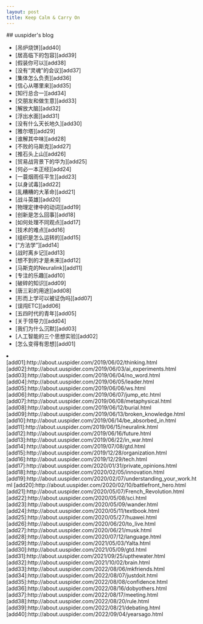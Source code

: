 ```yaml
---
layout: post
title: Keep Calm & Carry On
---
```

<link rel="stylesheet" href="/css/episode_index.css" />
## uuspider's blog

- [吊炉烧饼][add40]
- [居高临下的包容][add39]
- [假装你可以][add38]
- [没有“灵魂”的会议][add37]
- [集体怎么负责][add36]
- [信心从哪里来][add35]
- [知行总合一][add34]
- [交朋友和做生意][add33]
- [解放大脑][add32]
- [浮出水面][add31]
- [没有什么天长地久][add30]
- [雅尔塔][add29]
- [谁解其中味][add28]
- [不败的马斯克][add27]
- [推石头上山][add26]
- [贸易战背景下的华为][add25]
- [何必一本正经][add24]
- [一蓑烟雨任平生][add23]
- [以身试毒][add22]
- [乱糟糟的大革命][add21]
- [战斗英雄][add20]
- [物理定律中的动词][add19]
- [创新是怎么回事][add18]
- [如何处理不同观点][add17]
- [技术的难点][add16]
- [组织是怎么运转的][add15]
- [“方法学”][add14]
- [战时离乡记][add13]
- [想不到的才是未来][add12]
- [马斯克的Neuralink][add11]
- [专注的乐趣][add10]
- [破碎的知识][add09]
- [唐三彩的用途][add08]
- [形而上学可以被证伪吗][add07]
- [误闯ETC][add06]
- [五四时代的青年][add05]
- [关于领导力][add04]
- [我们为什么沉默][add03]
- [人工智能的三个思想实验][add02]
- [怎么变得有思想][add01]
<li></li>
[add01]:http://about.uuspider.com/2019/06/02/thinking.html
[add02]:http://about.uuspider.com/2019/06/03/ai_experiments.html
[add03]:http://about.uuspider.com/2019/06/04/no_word.html
[add04]:http://about.uuspider.com/2019/06/05/leader.html
[add05]:http://about.uuspider.com/2019/06/06/ws.html
[add06]:http://about.uuspider.com/2019/06/07/jump_etc.html
[add07]:http://about.uuspider.com/2019/06/08/metaphysical.html
[add08]:http://about.uuspider.com/2019/06/12/burial.html
[add09]:http://about.uuspider.com/2019/06/13/broken_knowledge.html
[add10]:http://about.uuspider.com/2019/06/14/be_absorbed_in.html
[add11]:http://about.uuspider.com/2019/06/15/neuralink.html
[add12]:http://about.uuspider.com/2019/06/16/future.html
[add13]:http://about.uuspider.com/2019/06/22/in_war.html
[add14]:http://about.uuspider.com/2019/07/08/gtd.html
[add15]:http://about.uuspider.com/2019/12/28/organization.html
[add16]:http://about.uuspider.com/2019/12/29/tech.html
[add17]:http://about.uuspider.com/2020/01/31/private_opinions.html
[add18]:http://about.uuspider.com/2020/02/05/innovation.html
[add19]:http://about.uuspider.com/2020/02/07/understanding_your_work.html
[add20]:http://about.uuspider.com/2020/02/10/battlefront_hero.html
[add21]:http://about.uuspider.com/2020/05/07/French_Revolution.html
[add22]:http://about.uuspider.com/2020/05/08/sci.html
[add23]:http://about.uuspider.com/2020/05/09/wander.html
[add24]:http://about.uuspider.com/2020/05/11/textbook.html
[add25]:http://about.uuspider.com/2020/05/27/huawei.html
[add26]:http://about.uuspider.com/2020/06/20/to_live.html
[add27]:http://about.uuspider.com/2020/06/21/musk.html
[add28]:http://about.uuspider.com/2020/07/12/language.html
[add29]:http://about.uuspider.com/2021/05/03/Yalta.html
[add30]:http://about.uuspider.com/2021/05/09/gtd.html
[add31]:http://about.uuspider.com/2021/09/25/upthewater.html
[add32]:http://about.uuspider.com/2021/10/02/brain.html
[add33]:http://about.uuspider.com/2022/08/06/mkfriends.html
[add34]:http://about.uuspider.com/2022/08/07/justdoit.html
[add35]:http://about.uuspider.com/2022/08/08/confidence.html
[add36]:http://about.uuspider.com/2022/08/16/dobyothers.html
[add37]:http://about.uuspider.com/2022/08/17/meeting.html
[add38]:http://about.uuspider.com/2022/08/20/rule.html
[add39]:http://about.uuspider.com/2022/08/21/debating.html
[add40]:http://about.uuspider.com/2022/09/04/yearsago.html
